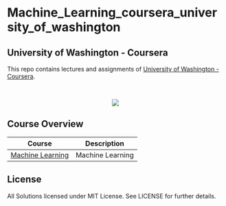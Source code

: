 # Machine_Learning_coursera_university_of_washington

University of Washington - Coursera
---

This repo contains lectures and assignments of [University of Washington - Coursera](https://www.coursera.org/uw).

<br/>
<p align="center">
  <img src="http://uwcne.net/images/uw-icon-20x20.gif">
</p>

## Course Overview

| Course | Description |
|--------------------------------------------------------------------------------------------------------------|-------------------------------------------------------------------------------------------------------------------------------------------------------------------|
| [Machine Learning](https://github.com/tuanavu/coursera-university-of-washington/tree/master/machine_learning) | Machine Learning |

## License

All Solutions licensed under MIT License. See LICENSE for further details.
